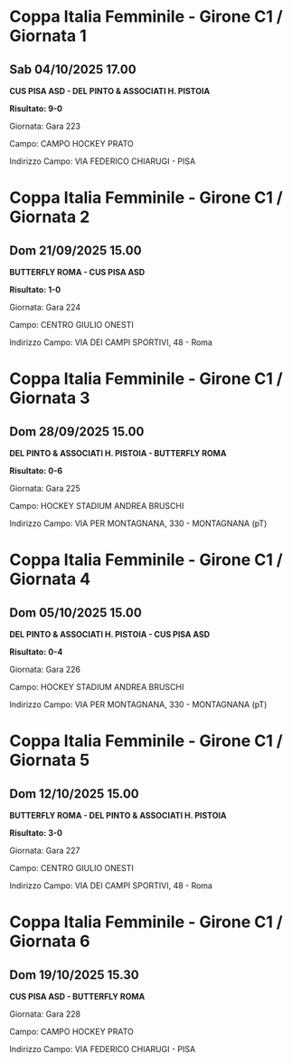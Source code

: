 # Coppa Italia Femminile  - Girone C1 / Giornata 1
## Sab 04/10/2025 17.00

<strong>CUS PISA ASD - DEL PINTO & ASSOCIATI H. PISTOIA</strong>

**Risultato: 9-0**

Giornata: Gara 223

Campo: CAMPO HOCKEY PRATO 

Indirizzo Campo:  VIA FEDERICO CHIARUGI - PISA


# Coppa Italia Femminile  - Girone C1 / Giornata 2
## Dom 21/09/2025 15.00

<strong>BUTTERFLY ROMA - CUS PISA ASD</strong>

**Risultato: 1-0**

Giornata: Gara 224

Campo: CENTRO GIULIO ONESTI 

Indirizzo Campo:  VIA DEI CAMPI SPORTIVI, 48 - Roma


# Coppa Italia Femminile  - Girone C1 / Giornata 3
## Dom 28/09/2025 15.00

<strong>DEL PINTO & ASSOCIATI H. PISTOIA - BUTTERFLY ROMA</strong>

**Risultato: 0-6**

Giornata: Gara 225

Campo: HOCKEY STADIUM ANDREA BRUSCHI 

Indirizzo Campo:  VIA PER MONTAGNANA, 330 - MONTAGNANA (pT)


# Coppa Italia Femminile  - Girone C1 / Giornata 4
## Dom 05/10/2025 15.00

<strong>DEL PINTO & ASSOCIATI H. PISTOIA - CUS PISA ASD</strong>

**Risultato: 0-4**

Giornata: Gara 226

Campo: HOCKEY STADIUM ANDREA BRUSCHI 

Indirizzo Campo:  VIA PER MONTAGNANA, 330 - MONTAGNANA (pT)


# Coppa Italia Femminile  - Girone C1 / Giornata 5
## Dom 12/10/2025 15.00

<strong>BUTTERFLY ROMA - DEL PINTO & ASSOCIATI H. PISTOIA</strong>

**Risultato: 3-0**

Giornata: Gara 227

Campo: CENTRO GIULIO ONESTI 

Indirizzo Campo:  VIA DEI CAMPI SPORTIVI, 48 - Roma


# Coppa Italia Femminile  - Girone C1 / Giornata 6
## Dom 19/10/2025 15.30

<strong>CUS PISA ASD - BUTTERFLY ROMA</strong>

Giornata: Gara 228

Campo: CAMPO HOCKEY PRATO 

Indirizzo Campo:  VIA FEDERICO CHIARUGI - PISA


